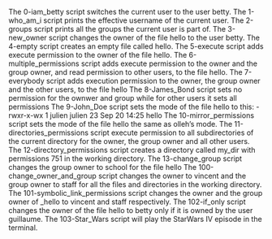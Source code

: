 The 0-iam_betty script switches the current user to the user betty.
 The 1-who_am_i script  prints the effective username of the current user.
The 2-groups script prints all the groups the current user is part of.
The 3-new_owner script changes the owner of the file hello to the user betty.
The 4-empty script creates an empty file called hello.
The 5-execute script adds execute permission to the owner of the file hello.
The 6-multiple_permissions script adds execute permission to the owner and the group owner, and read permission to other users, to the file hello.
The 7-everybody script adds execution permission to the owner, the group owner and the other users, to the file hello
The 8-James_Bond script sets no permission for the ownwer and group while for other users it sets all permissions
The 9-John_Doe script  sets the mode of the file hello to this: -rwxr-x-wx 1 julien julien 23 Sep 20 14:25 hello
The 10-mirror_permissions script sets the mode of the file hello the same as olleh’s mode.
The 11-directories_permissions script execute permission to all subdirectories of the current directory for the owner, the group owner and all other users. 
The 12-directory_permissions script  creates a directory called my_dir with permissions 751 in the working directory.
The 13-change_group script changes the group owner to school for the file hello
The 100-change_owner_and_group script changes the owner to vincent and the group owner to staff for all the files and directories in the working directory.
The 101-symbolic_link_permissions script changes the owner and the group owner of _hello to vincent and staff respectively.
The 102-if_only script changes the owner of the file hello to betty only if it is owned by the user guillaume.
The 103-Star_Wars script will play the StarWars IV episode in the terminal.
